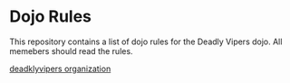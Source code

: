Dojo Rules
==========

This repository contains a list of dojo rules for the Deadly Vipers dojo.
All memebers should read the rules.

[deadklyvipers organization](https://github.com/deadklyvipers)
